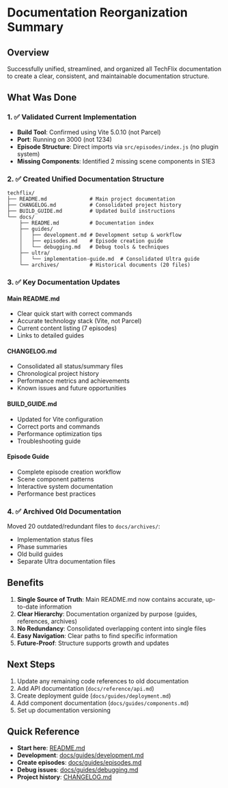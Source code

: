 # Documentation Reorganization Summary

## Overview
Successfully unified, streamlined, and organized all TechFlix documentation to create a clear, consistent, and maintainable documentation structure.

## What Was Done

### 1. ✅ Validated Current Implementation
- **Build Tool**: Confirmed using Vite 5.0.10 (not Parcel)
- **Port**: Running on 3000 (not 1234)
- **Episode Structure**: Direct imports via `src/episodes/index.js` (no plugin system)
- **Missing Components**: Identified 2 missing scene components in S1E3

### 2. ✅ Created Unified Documentation Structure
```
techflix/
├── README.md              # Main project documentation
├── CHANGELOG.md           # Consolidated project history
├── BUILD_GUIDE.md         # Updated build instructions
└── docs/
    ├── README.md          # Documentation index
    ├── guides/
    │   ├── development.md # Development setup & workflow
    │   ├── episodes.md    # Episode creation guide
    │   └── debugging.md   # Debug tools & techniques
    ├── ultra/
    │   └── implementation-guide.md  # Consolidated Ultra guide
    └── archives/          # Historical documents (20 files)
```

### 3. ✅ Key Documentation Updates

#### Main README.md
- Clear quick start with correct commands
- Accurate technology stack (Vite, not Parcel)
- Current content listing (7 episodes)
- Links to detailed guides

#### CHANGELOG.md
- Consolidated all status/summary files
- Chronological project history
- Performance metrics and achievements
- Known issues and future opportunities

#### BUILD_GUIDE.md
- Updated for Vite configuration
- Correct ports and commands
- Performance optimization tips
- Troubleshooting guide

#### Episode Guide
- Complete episode creation workflow
- Scene component patterns
- Interactive system documentation
- Performance best practices

### 4. ✅ Archived Old Documentation
Moved 20 outdated/redundant files to `docs/archives/`:
- Implementation status files
- Phase summaries
- Old build guides
- Separate Ultra documentation files

## Benefits

1. **Single Source of Truth**: Main README.md now contains accurate, up-to-date information
2. **Clear Hierarchy**: Documentation organized by purpose (guides, references, archives)
3. **No Redundancy**: Consolidated overlapping content into single files
4. **Easy Navigation**: Clear paths to find specific information
5. **Future-Proof**: Structure supports growth and updates

## Next Steps

1. Update any remaining code references to old documentation
2. Add API documentation (`docs/reference/api.md`)
3. Create deployment guide (`docs/guides/deployment.md`)
4. Add component documentation (`docs/guides/components.md`)
5. Set up documentation versioning

## Quick Reference

- **Start here**: [README.md](../README.md)
- **Development**: [docs/guides/development.md](guides/development.md)
- **Create episodes**: [docs/guides/episodes.md](guides/episodes.md)
- **Debug issues**: [docs/guides/debugging.md](guides/debugging.md)
- **Project history**: [CHANGELOG.md](../CHANGELOG.md)